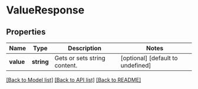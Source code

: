 
# ValueResponse

## Properties
Name | Type | Description | Notes
------------ | ------------- | ------------- | -------------
**value** | **string** | Gets or sets string content.              | [optional] [default to undefined]



[[Back to Model list]](README.md#documentation-for-models) [[Back to API list]](README.md#documentation-for-api-endpoints) [[Back to README]](README.md)
